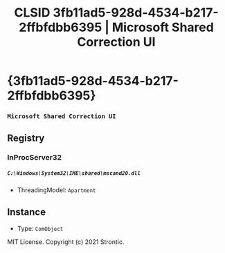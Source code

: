 ﻿---
title: "CLSID 3fb11ad5-928d-4534-b217-2ffbfdbb6395 | Microsoft Shared Correction UI"
excerpt: What is COM-Object CLSID 3fb11ad5-928d-4534-b217-2ffbfdbb6395?
---

# {3fb11ad5-928d-4534-b217-2ffbfdbb6395}

### `Microsoft Shared Correction UI`

## Registry


### InProcServer32

##### `C:\Windows\System32\IME\shared\mscand20.dll`
* ThreadingModel: `Apartment`

## Instance

* Type: `ComObject`

MIT License. Copyright (c) 2021 Strontic.



